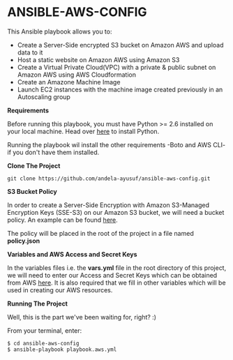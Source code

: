 # ANSIBLE-AWS-CONFIG
This Ansible playbook allows you to:
- Create a Server-Side encrypted S3 bucket on Amazon AWS and upload data to it
- Host a static website on Amazon AWS using Amazon S3
- Create a Virtual Private Cloud(VPC) with a private & public subnet on Amazon AWS using AWS Cloudformation
- Create an Amazone Machine Image
- Launch EC2 instances with the machine image created previously in an Autoscaling group

**Requirements**

Before running this playbook, you must have Python >= 2.6 installed on your local machine. Head over [here](http://docs.python-guide.org/en/latest/starting/install/osx/) to install Python.

Running the playbook wil install the other requirements -Boto and AWS CLI- if you don't have them installed.

**Clone The Project**
```
git clone https://github.com/andela-ayusuf/ansible-aws-config.git
```

**S3 Bucket Policy**

In order to create a Server-Side Encryption with Amazon S3-Managed Encryption Keys (SSE-S3) on our Amazon S3 bucket, we will need a bucket policy. An example can be found [here](http://docs.aws.amazon.com/AmazonS3/latest/dev/UsingServerSideEncryption.html).


The policy will be placed in the root of the project in a file named **policy.json**


**Variables and AWS Access and Secret Keys**

In the variables files i.e. the **vars.yml** file in the root directory of this project, we will need to enter our Access and Secret Keys which can be obtained from AWS [here](https://console.aws.amazon.com/iam/home?region=us-west-1#home). It is also required that we fill in other variables which will be used in creating our AWS resources.

**Running The Project**

Well, this is the part we've been waiting for, right? :)

From your terminal, enter:

```
$ cd ansible-aws-config
$ ansible-playbook playbook.aws.yml
```